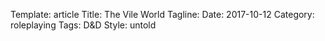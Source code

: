 Template: article
Title: The Vile World
Tagline:
Date: 2017-10-12
Category: roleplaying
Tags: D&D
Style: untold



